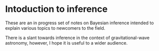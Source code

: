 # Intoduction to inference

These are an in progress set of notes on Bayesian inference intended to explain various topics to newcomers to the field.

There is a slant towards inference in the context of gravitational-wave astronomy, however, I hope it is useful to a wider audience.
